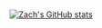 ###
[![Zach's GitHub stats](https://github-readme-stats-one-lyart.vercel.app/api?username=RealZach&count_private=true&show_icons=true&theme=gotham)](https://github.com/RealZach)

###
